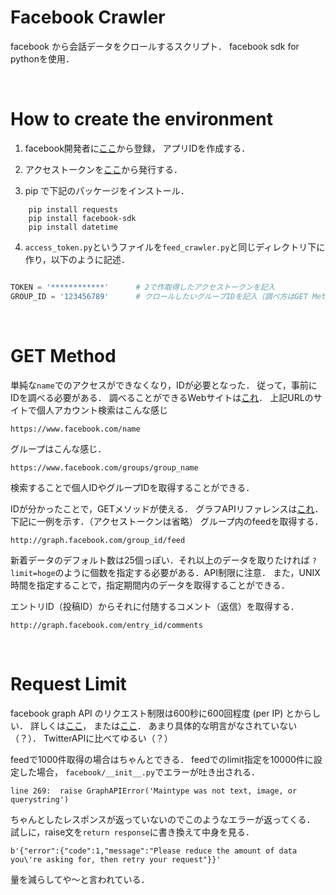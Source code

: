 # Facebook Crawler

facebook から会話データをクロールするスクリプト．
facebook sdk for pythonを使用．

<br>

# How to create the environment

1. facebook開発者に[ここ](https://developers.facebook.com/docs/apps/register)から登録，
   アプリIDを作成する．

2. アクセストークンを[ここ](https://developers.facebook.com/tools/accesstoken/)から発行する．

3. pip で下記のパッケージをインストール．

```
    pip install requests
    pip install facebook-sdk
    pip install datetime
```


4. `access_token.py`というファイルを`feed_crawler.py`と同じディレクトリ下に作り，以下のように記述．

```python

TOKEN = '************'      # 2で作取得したアクセストークンを記入
GROUP_ID = '123456789'      # クロールしたいグループIDを記入（調べ方はGET Methodを参照）

```


<br>

# GET Method

単純な`name`でのアクセスができなくなり，IDが必要となった．
従って，事前にIDを調べる必要がある．
調べることができるWebサイトは[これ](https://lookup-id.com/)．
上記URLのサイトで個人アカウント検索はこんな感じ

    https://www.facebook.com/name

グループはこんな感じ．

    https://www.facebook.com/groups/group_name

検索することで個人IDやグループIDを取得することができる．


IDが分かったことで，GETメソッドが使える．
グラフAPIリファレンスは[これ](https://developers.facebook.com/docs/graph-api/reference)．
下記に一例を示す．（アクセストークンは省略）
グループ内のfeedを取得する．

    http://graph.facebook.com/group_id/feed

新着データのデフォルト数は25個っぽい．それ以上のデータを取りたければ
`?limit=hoge`のように個数を指定する必要がある．API制限に注意．
また，UNIX時間を指定することで，指定期間内のデータを取得することができる．

エントリID（投稿ID）からそれに付随するコメント（返信）を取得する．

    http://graph.facebook.com/entry_id/comments

<br>

# Request Limit

facebook graph API のリクエスト制限は600秒に600回程度 (per IP) とからしい．
詳しくは[ここ](https://developers.facebook.com/docs/marketing-api/api-rate-limiting)，
または[ここ](https://developers.facebook.com/docs/graph-api/advanced/rate-limiting)．
あまり具体的な明言がなされていない（？）．
TwitterAPIに比べてゆるい（？）

feedで1000件取得の場合はちゃんとできる．
feedでのlimit指定を10000件に設定した場合，
`facebook/__init__.py`でエラーが吐き出される．

    line 269:  raise GraphAPIError('Maintype was not text, image, or querystring')

ちゃんとしたレスポンスが返っていないのでこのようなエラーが返ってくる．
試しに，raise文を`return response`に書き換えて中身を見る．

    b'{"error":{"code":1,"message":"Please reduce the amount of data you\'re asking for, then retry your request"}}'

量を減らしてや〜と言われている．

